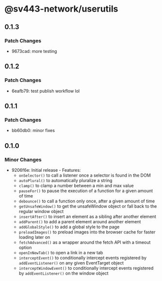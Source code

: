 # @sv443-network/userutils

## 0.1.3

### Patch Changes

- 9673cad: more testing

## 0.1.2

### Patch Changes

- 6eafb79: test publish workflow lol

## 0.1.1

### Patch Changes

- bb60db0: minor fixes

## 0.1.0

### Minor Changes

- 9206f6e: Initial release - Features:
  - `onSelector()` to call a listener once a selector is found in the DOM
  - `autoPlural()` to automatically pluralize a string
  - `clamp()` to clamp a number between a min and max value
  - `pauseFor()` to pause the execution of a function for a given amount of time
  - `debounce()` to call a function only once, after a given amount of time
  - `getUnsafeWindow()` to get the unsafeWindow object or fall back to the regular window object
  - `insertAfter()` to insert an element as a sibling after another element
  - `addParent()` to add a parent element around another element
  - `addGlobalStyle()` to add a global style to the page
  - `preloadImages()` to preload images into the browser cache for faster loading later on
  - `fetchAdvanced()` as a wrapper around the fetch API with a timeout option
  - `openInNewTab()` to open a link in a new tab
  - `interceptEvent()` to conditionally intercept events registered by `addEventListener()` on any given EventTarget object
  - `interceptWindowEvent()` to conditionally intercept events registered by `addEventListener()` on the window object
